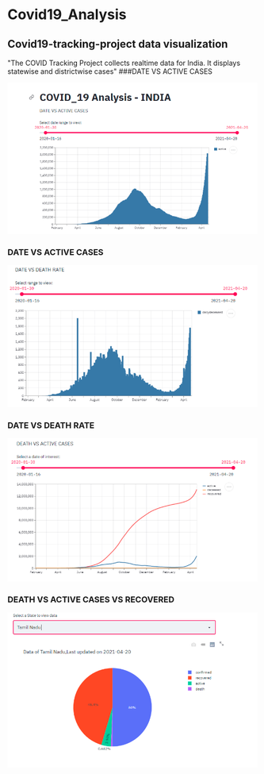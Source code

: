 # Covid19_Analysis
## Covid19-tracking-project data visualization
"The COVID Tracking Project collects realtime data for India. It displays statewise and districtwise cases"
###DATE VS ACTIVE CASES

![covid-tracking](https://github.com/aravind-tronix/Covid19_Analysis/blob/main/images/Covid1900.PNG)

### DATE VS ACTIVE CASES

![covid-tracking](https://github.com/aravind-tronix/Covid19_Analysis/blob/main/images/Covid1901.PNG)

### DATE VS DEATH RATE

![covid-tracking](https://github.com/aravind-tronix/Covid19_Analysis/blob/main/images/Covid1902.PNG)

### DEATH VS ACTIVE CASES VS RECOVERED

![covid-tracking](https://github.com/aravind-tronix/Covid19_Analysis/blob/main/images/Covid1903.PNG)
